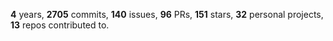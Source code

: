 **4** years, **2705** commits, **140** issues, **96** PRs, **151** stars, **32** personal projects, **13** repos contributed to.
